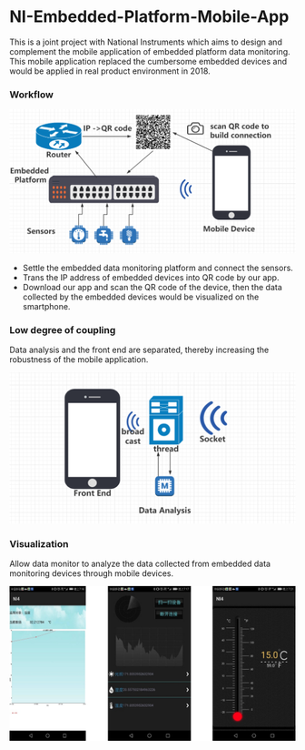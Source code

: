 # NI-Embedded-Platform-Mobile-App
This is a joint project with National Instruments which aims to design and complement the mobile application of embedded platform data monitoring. This mobile application replaced the cumbersome embedded devices and would be applied in real product environment in 2018.



###  Workflow 

![](http://github.com/StrangeCloud9/NI-Embedded-Platform-Mobile-App/blob/master/images/NI1.png)

* Settle the embedded data monitoring platform and connect the sensors. 
* Trans the IP address of embedded devices into QR code by our app.
* Download our app and scan the QR code of the device, then the data collected by the embedded devices would be visualized on the smartphone.

### Low degree of coupling ###

Data analysis and the front end are separated, thereby increasing the robustness of the mobile application.

![](http://github.com/StrangeCloud9/NI-Embedded-Platform-Mobile-App/blob/master/images/NI2.png)


### Visualization 

Allow data monitor to analyze the data collected from embedded data monitoring devices through mobile devices. 

![](http://github.com/StrangeCloud9/NI-Embedded-Platform-Mobile-App/blob/master/images/NI3.png)